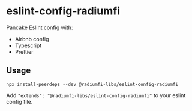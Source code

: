 # eslint-config-radiumfi

Pancake Eslint config with:

- Airbnb config
- Typescript
- Prettier

## Usage

```
npx install-peerdeps --dev @radiumfi-libs/eslint-config-radiumfi
```

Add `"extends": "@radiumfi-libs/eslint-config-radiumfi"` to your eslint config file.
